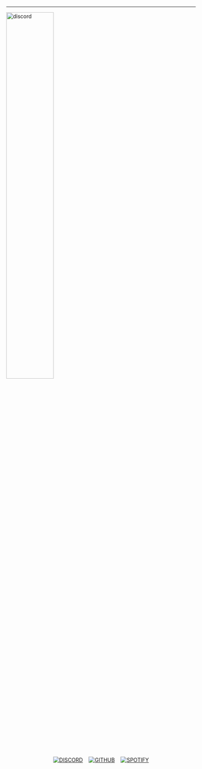 

<hr />

<div>
  <a href="https://youtu.be/dQw4w9WgXcQ"><img align="center" src="https://lanyard-profile-readme.vercel.app/api/393449062407340044" alt="discord" width="50%" /></a>&nbsp;&nbsp;&nbsp;
</div>

<br />

<div align="center">

[![DISCORD](https://img.shields.io/badge/Discord%20-7289DA.svg?&style=for-the-badge&logo=discord&logoColor=white)](https://discord.com/users/393449062407340044)
&nbsp;&nbsp;
[![GITHUB](https://img.shields.io/badge/GitHub%20-191717.svg?&style=for-the-badge&logo=github&logoColor=white)](https://www.github.com/HqNw)
&nbsp;&nbsp;
[![SPOTIFY](https://img.shields.io/badge/Spotify%20-1ed760.svg?&style=for-the-badge&logo=spotify&logoColor=white)](https://open.spotify.com/user/HqNw_)
